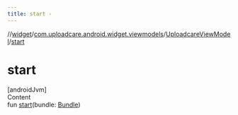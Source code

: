 ```yaml
---
title: start -
---
```

//[widget](../../index.md)/[com.uploadcare.android.widget.viewmodels](../index.md)/[UploadcareViewModel](index.md)/[start](start.md)



# start  
[androidJvm]  
Content  
fun [start](start.md)(bundle: [Bundle](https://developer.android.com/reference/kotlin/android/os/Bundle.html))  



